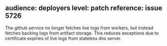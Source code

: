 audience: deployers
level: patch
reference: issue 5726
---
The github service no longer fetches live logs from workers, but instead fetches backing logs from artifact storage. This reduces exceptions due to certificate expiries of live logs from stateless dns server.
